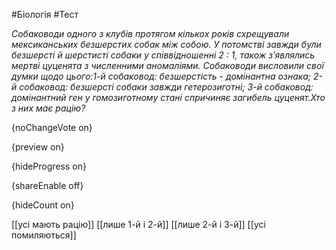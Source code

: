 #Біологія #Тест

*Собаководи одного з клубів протягом кількох років схрещували мексиканських безшерстих собак між собою. У потомстві завжди були безшерсті й шерстисті собаки у співвідношенні 2 : 1, також з’являлись мертві цуценята з численними аномаліями. Собаководи висловили свої думки щодо цього:1-й собаковод: безшерстість - домінантна ознака;
2-й собаковод: безшерсті собаки завжди гетерозиготні;
3-й собаковод: домінантний ген у гомозиготному стані спричиняє загибель цуценят.Хто з них має рацію?*

{noChangeVote on}

{preview on}

{hideProgress on}

{shareEnable off}

{hideCount on}

[[усі мають рацію]]
[[лише 1-й і 2-й]]
[[лише 2-й і 3-й]]
[[усі помиляються]]
